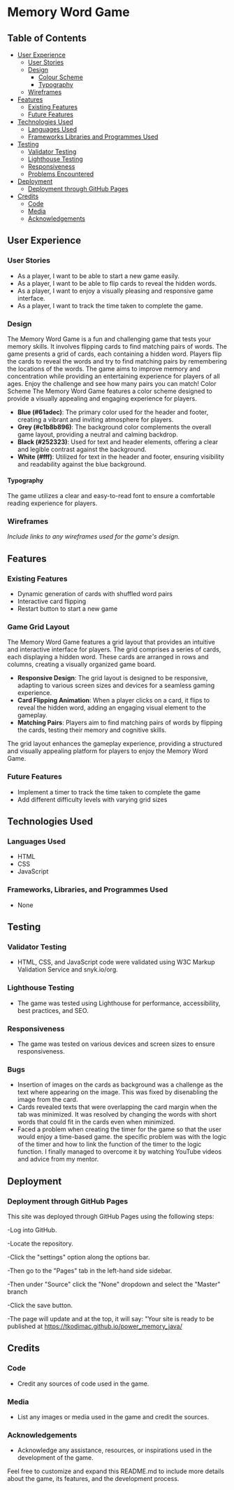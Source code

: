 # Memory Word Game

## Table of Contents
+ [User Experience](#user-experience)
  + [User Stories](#user-stories)
  + [Design](#design)
    + [Colour Scheme](#colour-scheme)
    + [Typography](#typography)   
  + [Wireframes](#wireframes)
+ [Features](#features)
  + [Existing Features](#existing-features)
  + [Future Features](#future-features)
+ [Technologies Used](#technologies-used)
  + [Languages Used](#languages-used)
  + [Frameworks Libraries and Programmes Used](#frameworks-libraries-and-programmes-used)
+ [Testing](#testing)
  + [Validator Testing](#validator-testing)
  + [Lighthouse Testing](#lighthouse-testing)
  + [Responsiveness](#responsiveness)
  + [Problems Encountered](#problems-encountered)
+ [Deployment](#deployment)
  + [Deployment through GitHub Pages](#deployment-through-gitHub-pages)
+ [Credits](#credits)
  + [Code](#code)
  + [Media](#media)
  + [Acknowledgements](#acknowledgements)

## User Experience
### User Stories
- As a player, I want to be able to start a new game easily.
- As a player, I want to be able to flip cards to reveal the hidden words.
- As a player, I want to enjoy a visually pleasing and responsive game interface.
- As a player, I want to track the time taken to complete the game.

### Design
The Memory Word Game is a fun and challenging game that tests your memory skills. It involves flipping cards to find matching pairs of words. The game presents a grid of cards, each containing a hidden word. Players flip the cards to reveal the words and try to find matching pairs by remembering the locations of the words. The game aims to improve memory and concentration while providing an entertaining experience for players of all ages. Enjoy the challenge and see how many pairs you can match! Color Scheme The Memory Word Game features a color scheme designed to provide a visually appealing and engaging experience for players.

- **Blue (#61adec)**: The primary color used for the header and footer, creating a vibrant and inviting atmosphere for players.
- **Grey (#c1b8b896)**: The background color complements the overall game layout, providing a neutral and calming backdrop.
- **Black (#252323)**: Used for text and header elements, offering a clear and legible contrast against the background.
- **White (#fff)**: Utilized for text in the header and footer, ensuring visibility and readability against the blue background.

#### Typography
The game utilizes a clear and easy-to-read font to ensure a comfortable reading experience for players.

### Wireframes
*Include links to any wireframes used for the game's design.*

## Features
### Existing Features
- Dynamic generation of cards with shuffled word pairs
- Interactive card flipping
- Restart button to start a new game
### Game Grid Layout

The Memory Word Game features a grid layout that provides an intuitive and interactive interface for players. The grid comprises a series of cards, each displaying a hidden word. These cards are arranged in rows and columns, creating a visually organized game board.

- **Responsive Design**: The grid layout is designed to be responsive, adapting to various screen sizes and devices for a seamless gaming experience.
- **Card Flipping Animation**: When a player clicks on a card, it flips to reveal the hidden word, adding an engaging visual element to the gameplay.
- **Matching Pairs**: Players aim to find matching pairs of words by flipping the cards, testing their memory and cognitive skills.

The grid layout enhances the gameplay experience, providing a structured and visually appealing platform for players to enjoy the Memory Word Game.

### Future Features
- Implement a timer to track the time taken to complete the game
- Add different difficulty levels with varying grid sizes

## Technologies Used
### Languages Used
- HTML
- CSS
- JavaScript

### Frameworks, Libraries, and Programmes Used
- None

## Testing
### Validator Testing
- HTML, CSS, and JavaScript code were validated using W3C Markup Validation Service and snyk.io/org.

### Lighthouse Testing
- The game was tested using Lighthouse for performance, accessibility, best practices, and SEO.

### Responsiveness
- The game was tested on various devices and screen sizes to ensure responsiveness.

### Bugs
- Insertion of images on the cards as background was a challenge as the text where appearing on the image. This was fixed by disenabling the image from the card.
- Cards revealed texts that were overlapping the card margin when the tab was minimized. It was resolved by changing the words with short words that could fit in the cards even when minimized. 
- Faced a problem when creating the timer for the game so that the user would enjoy a time-based game. the specific problem was with the logic of the timer and how to link the function of the timer to the logic function. I finally managed to overcome it by watching YouTube videos and advice from my mentor.


## Deployment
### Deployment through GitHub Pages
This site was deployed through GitHub Pages using the following steps:

-Log into GitHub.

-Locate the repository.

-Click the "settings" option along the options bar.

-Then go to the "Pages" tab in the left-hand side sidebar.

-Then under "Source" click the "None" dropdown and select the "Master" branch

-Click the save button.

-The page will update and at the top, it will say: "Your site is ready to be published at https://tkodimac.github.io/power_memory_java/


## Credits
### Code
- Credit any sources of code used in the game.

### Media
- List any images or media used in the game and credit the sources.

### Acknowledgements
- Acknowledge any assistance, resources, or inspirations used in the development of the game.

Feel free to customize and expand this README.md to include more details about the game, its features, and the development process.
